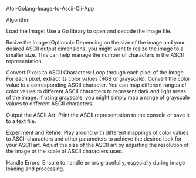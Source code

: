 Atoi-Golang-Image-to-Ascii-Cli-App

Algorithm 

Load the Image:
Use a Go library to open and decode the image file.

Resize the Image (Optional):
Depending on the size of the image and your desired ASCII output dimensions, you might want to resize the image to a smaller size. This can help manage the number of characters in the ASCII representation.


Convert Pixels to ASCII Characters:
Loop through each pixel of the image.
For each pixel, extract its color values (RGB or grayscale).
Convert the color value to a corresponding ASCII character.
You can map different ranges of color values to different ASCII characters to represent dark and light areas of the image.
If using grayscale, you might simply map a range of grayscale values to different ASCII characters.


Output the ASCII Art:
Print the ASCII representation to the console or save it to a text file.


Experiment and Refine:
Play around with different mappings of color values to ASCII characters and other parameters to achieve the desired look for your ASCII art.
Adjust the size of the ASCII art by adjusting the resolution of the image or the scale of ASCII characters used.

Handle Errors:
Ensure to handle errors gracefully, especially during image loading and processing.
